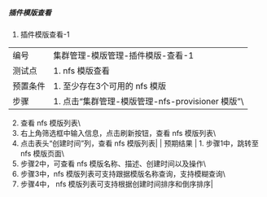 ##### 插件模版查看

1. 插件模版查看-1

|||
| ---- | ---- |
| 编号 | 集群管理-模版管理-插件模版-查看-1 |
| 测试点 | 1. nfs 模版查看 |
| 预置条件 | 1. 至少存在3个可用的 nfs 模版 |
| 步骤 | 1. 点击“集群管理-模版管理-nfs-provisioner 模版”\
2. 查看 nfs 模版列表\
3. 右上角筛选框中输入信息，点击刷新按钮，查看 nfs 模版列表\
4. 点击表头“创建时间”列，查看 nfs 模版列表|
| 预期结果 | 1. 步骤1中，跳转至 nfs 模版页面\
2. 步骤2中，可查看 nfs 模版名称、描述、创建时间以及操作\
3. 步骤3中，nfs 模版列表可支持跟据模版名称查询，支持模糊查询\
4. 步骤4中， nfs 模版列表可支持根据创建时间排序和倒序排序|